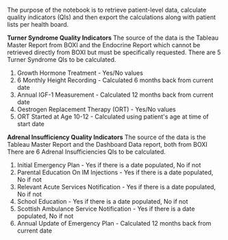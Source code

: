 The purpose of the notebook is to retrieve patient-level data, calculate quality indicators (QIs) and then export the calculations along with patient lists per health board.

**Turner Syndrome Quality Indicators**
The source of the data is the Tableau Master Report from BOXI and the Endocrine Report which cannot be retrieved directly from BOXI but must be specifically requested.
There are 5 Turner Syndrome QIs to be calculated.
1. Growth Hormone Treatment - Yes/No values
2. 6 Monthly Height Recording - Calculated 6 months back from current date
3. Annual IGF-1 Measurement - Calculated 12 months back from current date
4. Oestrogen Replacement Therapy (ORT) - Yes/No values
5. ORT Started at Age 10-12 - Calculated using patient's age at time of start date

**Adrenal Insufficiency Quality Indicators**
The source of the data is the Tableau Master Report and the Dashboard Data report, both from BOXI
There are 6 Adrenal Insufficiencies QIs to be calculated.
1. Initial Emergency Plan - Yes if there is a date populated, No if not
2. Parental Education On IM Injections - Yes if there is a date populated, No if not
3. Relevant Acute Services Notification - Yes if there is a date populated, No if not
4. School Education - Yes if there is a date populated, No if not
5. Scottish Ambulance Service Notification - Yes if there is a date populated, No if not
6. Annual Update of Emergency Plan - Calculated 12 months back from current date
